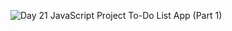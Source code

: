 ![Day 21 JavaScript Project To-Do List App (Part 1)](https://res.cloudinary.com/dj2j9slz5/image/upload/v1719948584/edulane.co-JavaScript-Basic-Day-21_sgfgix.png)